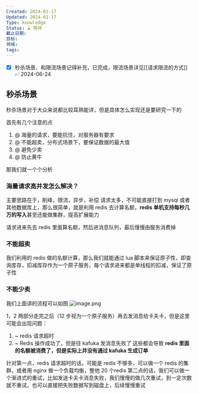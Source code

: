```yaml
---
Created: 2024-01-17
Updated: 2024-01-17
Type: knowledge
Status: ⌛️ 等待
截止日期: 
目标: 
领域: 
tags:
---
```

- [x] 秒杀场景、和限流场景记得补充，已完成，限流场景详见[[请求限流的方式]] ✅ 2024-06-24
## 秒杀场景

秒杀场景对于大众来说都比较耳熟能详，但是具体怎么实现还是要研究一下的

首先有几个注意的点
1. @ 海量的请求，要能抗住，对服务器有要求
2. @ 不能超卖，分布式场景下，要保证数据的最大值
3. @ 避免少卖
4. @ 防止黄牛

那我们就一个个分析

### 海量请求高并发怎么解决？

主要思路在于，削峰，限流，异步，补偿
请求太多，不可能直接打到 mysql 或者其他数据库上，那么很简单，就是利用 redis 去计算名额，**redis 单机支持每秒几万的写入**甚至还能做集群，提高扩展能力

请求进来先去 redis 里面算名额，然后进消息队列，最后慢慢由服务消费掉

### 不能超卖

我们利用的 redis 做的名额计算，那么我们就能通过 lua 脚本来保证原子性，即查询库存，扣减库存作为一个原子服务，每个请求进来都是单线程的扣减，保证了原子性

### 不能少卖
我们上面讲的流程可以如图
![image.png](https://obsidian-pic-1317906728.cos.ap-nanjing.myqcloud.com/obsidian/20240624234420.png)

1，2 两部分走完之后（12 步视为一个原子服务）再去发消息给卡夫卡，但是这里可能会出现问题：
1. ~ redis 请求超时
2. ~ Redis 操作成功了，但是往 kafuka 发消息失败了
这些都会导致 **redis 里面的名额被消费了，但是实际上并没有通过 kafuka 生成订单**

针对第一点，redis 请求超时的话，可能是 redis 不够多，可以做一个 redis 的集群，或者用 nginx 做一个负载均衡，整他 20 个redis
第二点的话，我们可以做一个渐进式的重试，比如发送卡夫卡消息失败，我们慢慢的做几次重试，到一定次数就不重试，也可以直接把失败数据写到磁盘上，后续慢慢重试